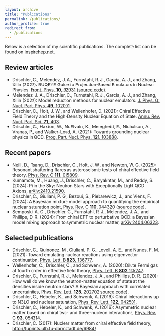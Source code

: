 ```yaml
---
layout: archive
title: "Publications"
permalink: /publications/
author_profile: true
redirect_from:
  - /publications
---
```


Below is a selection of my scientific publications. The complete list can be found on [inspirehep.net](https://inspirehep.net/authors/1405840?ui-citation-summary=true).

## Review articles

* Drischler, C., Melendez, J. A., Furnstahl, R. J., Garcia, A. J., and Zhang, Xilin (2022): BUQEYE Guide to Projection-Based Emulators in Nuclear Physics. [Front. Phys. **10**, 92931](https://doi.org/10.3389/fphy.2022.1092931) ([source code]([https://github.com/cdrischler/nuclear_saturation](https://github.com/buqeye/frontiers-emulator-review))).
* Melendez, J. A., Drischler, C., Furnstahl, R. J., Garcia, A. J., and Zhang, Xilin (2022): Model reduction methods for nuclear emulators. [J. Phys. G: Nucl. Part. Phys. **49**, 102001](https://doi.org/10.1088/1361-6471/ac83dd).
* Drischler, C., Holt, J. W., and Wellenhofer, C. (2021): Chiral Effective Field Theory and the High-Density Nuclear Equation of State. [Annu. Rev. Nucl. Part. Sci. **71**, 403](https://doi.org/10.1146/annurev-nucl-102419-041903).
* Drischler, C., Haxton, W., McElvain, K., Mereghetti, E., Nicholson, A., Vranas, P., and Walker-Loud, A. (2021): Towards grounding nuclear physics in QCD. [Prog. Part. Nucl. Phys. **121**, 103888](https://doi.org/10.1016/j.ppnp.2021.103888).

## Recent papers

* Neill, D., Tsang, D., Drischler, C., Holt, J. W., and Newton, W. G. (2025): Resonant shattering flares as asteroseismic tests of chiral effective field theory, [Phys. Rev. C **111**, 015809](https://doi.org/10.1103/PhysRevC.111.015809).
* Kumamoto, M., Huang, J., Drischler, C., Baryakhtar, M., and Reddy, S. (2024): Pi in the Sky: Neutron Stars with Exceptionally Light QCD Axions, [arXiv:2410.21590](https://arxiv.org/abs/2410.21590).
* Drischler, C., Giuliani, P. G., Bezoui, S., Piekarewicz, J., and Viens, F. (2024): A Bayesian mixture model approach to quantifying the empirical nuclear saturation point, [Phys. Rev. C **110**, 044320](https://doi.org/10.1103/PhysRevC.110.044320) ([source code](https://github.com/cdrischler/nuclear_saturation)).
* Semposki, A. C., Drischler, C., Furnstahl, R. J., Melendez, J. A., and Phillips, D. R. (2024): From chiral EFT to perturbative QCD: a Bayesian model mixing approach to symmetric nuclear matter, [arXiv:2404.06323](https://arxiv.org/abs/2404.06323).


## Selected publications

* Drischler, C., Quinonez, M., Giuliani, P. G., Lovell, A. E., and Nunes, F. M. (2021): Toward emulating nuclear reactions using eigenvector continuation, [Phys. Lett. B **823**, 136777](https://doi.org/10.1016/j.physletb.2021.136777).
* Wellenhofer, C., Drischler, C., and Schwenk, A. (2020): Dilute Fermi gas at fourth order in effective field theory, [Phys. Lett. B **802** 135247](https://doi.org/10.1016/j.physletb.2020.135247).
* Drischler, C., Furnstahl, R. J., Melendez, J. A., and Phillips, D. R. (2020): How well do we know the neutron-matter equation of state at the densities inside neutron stars? A Bayesian approach with correlated uncertainties, [Phys. Rev. Lett. **125**, 202702](https://doi.org/10.1103/PhysRevLett.125.202702) [source code](https://github.com/buqeye/nuclear-matter-convergence)).
* Drischler, C., Hebeler, K., and Schwenk, A. (2019): Chiral interactions up to N3LO and nuclear saturation, [Phys. Rev. Lett. **122**, 042501](https://doi.org/10.1103/PhysRevLett.122.042501).
* Drischler, C., Hebeler, K., and Schwenk, A. (2016): Asymmetric nuclear matter based on chiral two- and three-nucleon interactions, [Phys. Rev. C **93**, 054314](https://doi.org/10.1103/PhysRevC.93.054314).
* Drischler, C. (2017): Nuclear matter from chiral effective field theory, <http://tuprints.ulb.tu-darmstadt.de/6984/>
